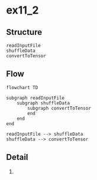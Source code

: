 # ex11_2

## Structure

```
readInputFile
shuffleData
convertToTensor
```

## Flow

```mermaid
flowchart TD

subgraph readInputFile
    subgraph shuffleData
        subgraph convertToTensor
        end
    end
end

readInputFile --> shuffleData
shuffleData --> convertToTensor
```

## Detail

1.
